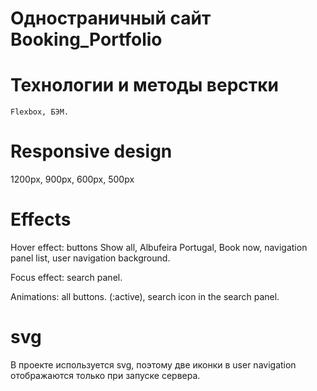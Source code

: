 # Одностраничный сайт Booking_Portfolio

# Технологии и методы верстки
    Flexbox, БЭМ.
    
# Responsive design
  1200px, 900px, 600px, 500px
    
# Effects
  Hover effect: buttons Show all, Albufeira Portugal, Book now, navigation panel list, user navigation background.

  Focus effect: search panel.

  Animations: all buttons. (:active), search icon in the search panel.

# svg
  В проекте используется svg, поэтому две иконки в user navigation отображаются  только при запуске сервера.
